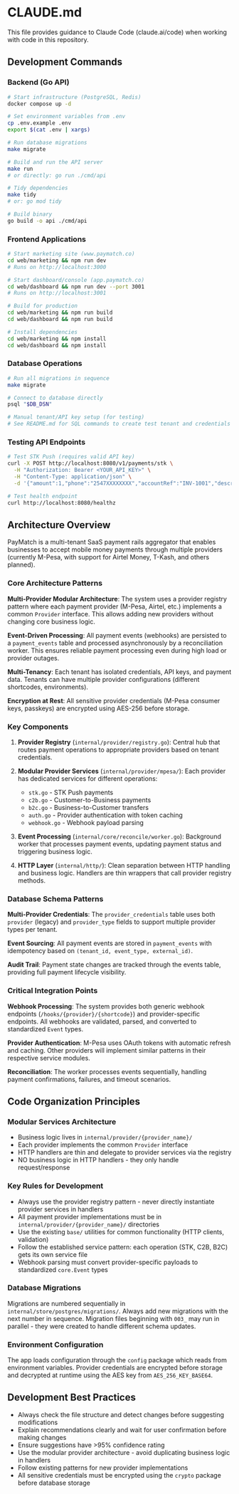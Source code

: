 # CLAUDE.md

This file provides guidance to Claude Code (claude.ai/code) when working with code in this repository.

## Development Commands

### Backend (Go API)
```bash
# Start infrastructure (PostgreSQL, Redis)
docker compose up -d

# Set environment variables from .env
cp .env.example .env
export $(cat .env | xargs)

# Run database migrations
make migrate

# Build and run the API server
make run
# or directly: go run ./cmd/api

# Tidy dependencies
make tidy
# or: go mod tidy

# Build binary
go build -o api ./cmd/api
```

### Frontend Applications
```bash
# Start marketing site (www.paymatch.co)
cd web/marketing && npm run dev
# Runs on http://localhost:3000

# Start dashboard/console (app.paymatch.co)  
cd web/dashboard && npm run dev --port 3001
# Runs on http://localhost:3001

# Build for production
cd web/marketing && npm run build
cd web/dashboard && npm run build

# Install dependencies
cd web/marketing && npm install
cd web/dashboard && npm install
```

### Database Operations
```bash
# Run all migrations in sequence
make migrate

# Connect to database directly
psql "$DB_DSN"

# Manual tenant/API key setup (for testing)
# See README.md for SQL commands to create test tenant and credentials
```

### Testing API Endpoints
```bash
# Test STK Push (requires valid API key)
curl -X POST http://localhost:8080/v1/payments/stk \
  -H "Authorization: Bearer <YOUR_API_KEY>" \
  -H "Content-Type: application/json" \
  -d '{"amount":1,"phone":"2547XXXXXXXX","accountRef":"INV-1001","description":"Test"}'

# Test health endpoint
curl http://localhost:8080/healthz
```

## Architecture Overview

PayMatch is a multi-tenant SaaS payment rails aggregator that enables businesses to accept mobile money payments through multiple providers (currently M-Pesa, with support for Airtel Money, T-Kash, and others planned).

### Core Architecture Patterns

**Multi-Provider Modular Architecture**: The system uses a provider registry pattern where each payment provider (M-Pesa, Airtel, etc.) implements a common `Provider` interface. This allows adding new providers without changing core business logic.

**Event-Driven Processing**: All payment events (webhooks) are persisted to a `payment_events` table and processed asynchronously by a reconciliation worker. This ensures reliable payment processing even during high load or provider outages.

**Multi-Tenancy**: Each tenant has isolated credentials, API keys, and payment data. Tenants can have multiple provider configurations (different shortcodes, environments).

**Encryption at Rest**: All sensitive provider credentials (M-Pesa consumer keys, passkeys) are encrypted using AES-256 before storage.

### Key Components

1. **Provider Registry** (`internal/provider/registry.go`): Central hub that routes payment operations to appropriate providers based on tenant credentials.

2. **Modular Provider Services** (`internal/provider/mpesa/`): Each provider has dedicated services for different operations:
   - `stk.go` - STK Push payments
   - `c2b.go` - Customer-to-Business payments  
   - `b2c.go` - Business-to-Customer transfers
   - `auth.go` - Provider authentication with token caching
   - `webhook.go` - Webhook payload parsing

3. **Event Processing** (`internal/core/reconcile/worker.go`): Background worker that processes payment events, updating payment status and triggering business logic.

4. **HTTP Layer** (`internal/http/`): Clean separation between HTTP handling and business logic. Handlers are thin wrappers that call provider registry methods.

### Database Schema Patterns

**Multi-Provider Credentials**: The `provider_credentials` table uses both `provider` (legacy) and `provider_type` fields to support multiple provider types per tenant.

**Event Sourcing**: All payment events are stored in `payment_events` with idempotency based on `(tenant_id, event_type, external_id)`.

**Audit Trail**: Payment state changes are tracked through the events table, providing full payment lifecycle visibility.

### Critical Integration Points

**Webhook Processing**: The system provides both generic webhook endpoints (`/hooks/{provider}/{shortcode}`) and provider-specific endpoints. All webhooks are validated, parsed, and converted to standardized `Event` types.

**Provider Authentication**: M-Pesa uses OAuth tokens with automatic refresh and caching. Other providers will implement similar patterns in their respective service modules.

**Reconciliation**: The worker processes events sequentially, handling payment confirmations, failures, and timeout scenarios.

## Code Organization Principles

### Modular Services Architecture
- Business logic lives in `internal/provider/{provider_name}/` 
- Each provider implements the common `Provider` interface
- HTTP handlers are thin and delegate to provider services via the registry
- NO business logic in HTTP handlers - they only handle request/response

### Key Rules for Development
- Always use the provider registry pattern - never directly instantiate provider services in handlers
- All payment provider implementations must be in `internal/provider/{provider_name}/` directories
- Use the existing `base/` utilities for common functionality (HTTP clients, validation)
- Follow the established service pattern: each operation (STK, C2B, B2C) gets its own service file
- Webhook parsing must convert provider-specific payloads to standardized `core.Event` types

### Database Migrations
Migrations are numbered sequentially in `internal/store/postgres/migrations/`. Always add new migrations with the next number in sequence. Migration files beginning with `003_` may run in parallel - they were created to handle different schema updates.

### Environment Configuration
The app loads configuration through the `config` package which reads from environment variables. Provider credentials are encrypted before storage and decrypted at runtime using the AES key from `AES_256_KEY_BASE64`.

## Development Best Practices

- Always check the file structure and detect changes before suggesting modifications
- Explain recommendations clearly and wait for user confirmation before making changes
- Ensure suggestions have >95% confidence rating
- Use the modular provider architecture - avoid duplicating business logic in handlers
- Follow existing patterns for new provider implementations
- All sensitive credentials must be encrypted using the `crypto` package before database storage